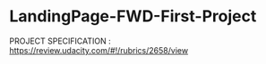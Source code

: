 # LandingPage-FWD-First-Project

PROJECT SPECIFICATION : https://review.udacity.com/#!/rubrics/2658/view
